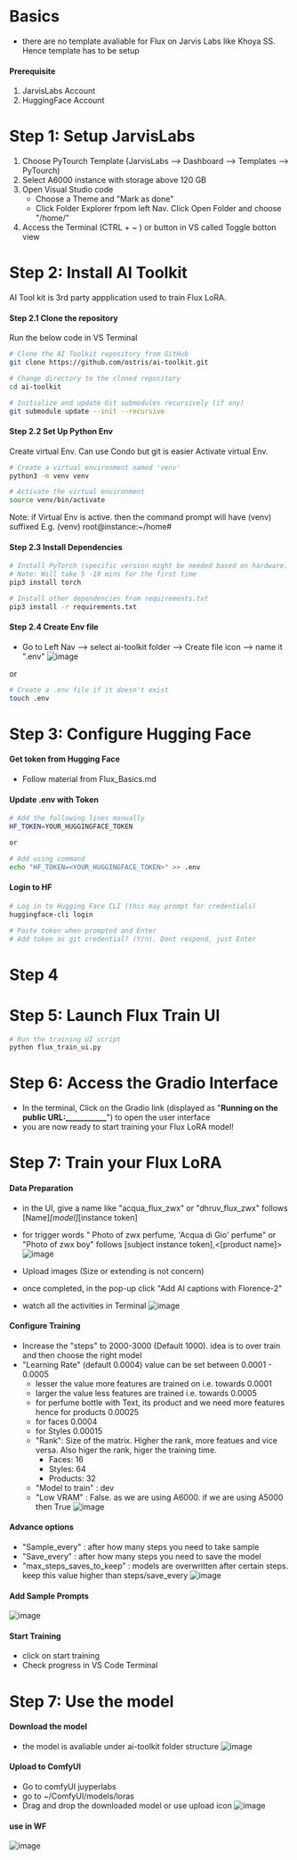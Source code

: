# Basics
- there are no template avaliable for Flux on Jarvis Labs like Khoya SS. Hence template has to be setup

#### Prerequisite
1. JarvisLabs Account
2. HuggingFace Account

# Step 1: Setup JarvisLabs
1. Choose PyTourch Template (JarvisLabs --> Dashboard --> Templates --> PyTourch) 
2. Select A6000 instance with storage above 120 GB
3. Open Visual Studio code
   - Choose a Theme and "Mark as done"
   - Click Folder Explorer frpom left Nav. Click Open Folder and choose "/home/" 
5. Access the Terminal (CTRL + ~ ) or button in VS called Toggle botton view 

# Step 2: Install AI Toolkit
AI Tool kit is 3rd party appplication used to train Flux LoRA.

#### Step 2.1 Clone the repository
Run the below code in VS Terminal
```bash
# Clone the AI Toolkit repository from GitHub
git clone https://github.com/ostris/ai-toolkit.git

# Change directory to the cloned repository
cd ai-toolkit

# Initialize and update Git submodules recursively (if any)
git submodule update --init --recursive
```

#### Step 2.2 Set Up Python Env
Create  virtual Env. Can use Condo but git is easier
Activate virtual Env.

```bash
# Create a virtual environment named 'venv'
python3 -m venv venv

# Activate the virtual environment
source venv/bin/activate
```
Note: if Virtual Env is active. then the command prompt will have (venv) suffixed 
E.g. (venv) root@instance:~/home#

#### Step 2.3 Install Dependencies 

```bash
# Install PyTorch (specific version might be needed based on hardware. hence use A6000)
# Note: Will take 5 -10 mins for the first time
pip3 install torch

# Install other dependencies from requirements.txt
pip3 install -r requirements.txt
```

#### Step 2.4 Create Env file 
- Go to Left Nav --> select ai-toolkit folder --> Create file icon --> name it ".env" 
![image](https://github.com/user-attachments/assets/b9b345e4-dce3-42fa-ab89-7c617b7170d0)

or 

```bash
# Create a .env file if it doesn't exist
touch .env
```
# Step 3: Configure Hugging Face 

#### Get token from Hugging Face 
- Follow material from Flux_Basics.md

#### Update .env with Token 
```bash
# Add the following lines manually 
HF_TOKEN=YOUR_HUGGINGFACE_TOKEN

or

# Add using command
echo "HF_TOKEN=<YOUR_HUGGINGFACE_TOKEN>" >> .env
```
#### Login to HF 
```bash
# Log in to Hugging Face CLI (this may prompt for credentials)
huggingface-cli login

# Paste token when prompted and Enter
# Add token as git credential? (Y/n). Dont respond, just Enter 
```
# Step 4
# Step 5: Launch Flux Train UI
```bash
# Run the training UI script
python flux_train_ui.py
```
# Step 6: Access the Gradio Interface 
- In the terminal, Click on the Gradio link (displayed as "**Running on the public URL:___________**") to open the user interface
- you are now ready to start training your Flux LoRA model!

# Step 7: Train your Flux LoRA
#### Data Preparation 
- in the UI, give a name like "acqua_flux_zwx" or "dhruv_flux_zwx" follows [Name]_[model]_[instance token]
- for trigger words " Photo of zwx perfume, 'Acqua di Gio' perfume" or "Photo of zwx boy" follows [subject instance token],<[product name]> 
![image](https://github.com/user-attachments/assets/69ae3430-74a7-4683-8e1c-d1bca20e8daf)

- Upload images (Size or extending is not concern)
- once completed, in the pop-up click "Add AI captions with Florence-2"
- watch all the activities in Terminal
![image](https://github.com/user-attachments/assets/752c719d-5a69-4c38-bcec-faac557dcb15)

#### Configure Training 
- Increase the "steps" to 2000-3000 (Default 1000). idea is to over train and then choose the right model
- "Learning Rate" (default 0.0004) value can be set between 0.0001 - 0.0005
     - lesser the value more features are trained on i.e. towards 0.0001
     - larger the value less features are trained i.e. towards 0.0005
     - for perfume bottle with Text, its product and we need more features hence for products 0.00025
     - for faces 0.0004
     - for Styles 0.00015
  - "Rank": Size of the matrix. Higher the rank, more featues and vice versa. Also higer the rank, higer the training time.
      - Faces: 16
      - Styles: 64
      - Products: 32
   - "Model to train" : dev
   - "Low VRAM" : False. as we are using A6000. if we are using A5000 then True
  ![image](https://github.com/user-attachments/assets/0ca18e0b-caf5-4057-9fcf-631669740402)

#### Advance options 
- "Sample_every" : after how many steps you need to take sample
- "Save_every" : after how many steps you need to save the model
- "max_steps_saves_to_keep" : models are overwritten after certain steps. keep this value higher than steps/save_every
![image](https://github.com/user-attachments/assets/93235e1c-2473-4aa8-bdb3-3193682b02ed)

#### Add Sample Prompts 
![image](https://github.com/user-attachments/assets/5abac3cb-ecf2-4f06-8b65-a69b7c927328)

#### Start Training 
- click on start training
- Check progress in VS Code Terminal

# Step 7: Use the model 

#### Download the model 
- the model is avaliable under ai-toolkit folder structure
![image](https://github.com/user-attachments/assets/7473f651-13ab-46f0-ad28-af78df729e0f)

#### Upload to ComfyUI 
- Go to comfyUI juyperlabs
- go to ~/ComfyUI/models/loras
- Drag and drop the downloaded model or use upload icon 
![image](https://github.com/user-attachments/assets/03f2c913-d90a-40f9-ab7d-702b9bd942f5)

#### use in WF 

![image](https://github.com/user-attachments/assets/3c9079e7-f439-45e9-9350-7ce9cc4f219b)














